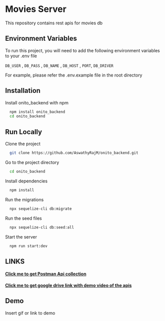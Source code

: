 # Movies Server

This repository contains rest apis for movies db

## Environment Variables

To run this project, you will need to add the following environment variables to your .env file

`DB_USER` ,
`DB_PASS` ,
`DB_NAME` ,
`DB_HOST` ,
`PORT`,
`DB_DRIVER`

For example, please refer the .env.example file in the root directory

## Installation

Install onito_backend with npm

```bash
  npm install onito_backend
  cd onito_backend
```
    
## Run Locally

Clone the project

```bash
  git clone https://github.com/AswathyRajM/onito_backend.git
```

Go to the project directory

```bash
  cd onito_backend
```

Install dependencies

```bash
  npm install
```

Run the migrations

```bash
  npx sequelize-cli db:migrate
```

Run the seed files

```bash
  npx sequelize-cli db:seed:all
```

Start the server

```bash
  npm run start:dev
```

## LINKS

#### [Click me to get Postman Api collection](https://www.postman.com/lunar-satellite-445708/workspace/assignment/collection/19476099-98447362-9e41-4c8e-98dc-72e4392b9a05?action=share&creator=19476099)

#### [Click me to get google drive link with demo video of the apis](https://www.postman.com/lunar-satellite-445708/workspace/assignment/collection/19476099-98447362-9e41-4c8e-98dc-72e4392b9a05?action=share&creator=19476099)


## Demo

Insert gif or link to demo

